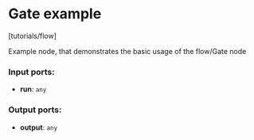 # Gate example

[tutorials/flow]

Example node, that demonstrates the basic usage of the flow/Gate node

### Input ports:

* __run__: `any`


### Output ports:

* __output__: `any`


